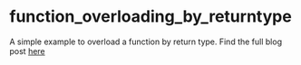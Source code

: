 # function_overloading_by_returntype

A simple example to overload a function by return type. Find the full blog post [here](https://www.codingwiththomas.com/blog/function-overloading-by-returntype)
